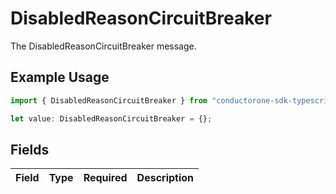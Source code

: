 # DisabledReasonCircuitBreaker

The DisabledReasonCircuitBreaker message.

## Example Usage

```typescript
import { DisabledReasonCircuitBreaker } from "conductorone-sdk-typescript/sdk/models/shared";

let value: DisabledReasonCircuitBreaker = {};
```

## Fields

| Field       | Type        | Required    | Description |
| ----------- | ----------- | ----------- | ----------- |